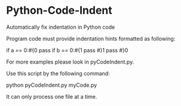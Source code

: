 # Python-Code-Indent
Automatically fix indentation in Python code

Program code must provide indentation hints formatted as following:

if a == 0:#{0
  pass
  if b == 0:#{1
    pass
  #}1
  pass
#}0

For more examples please look in pyCodeIndent.py.

Use this script by the following command:

python pyCodeIndent.py myCode.py

It can only process one file at a time.

